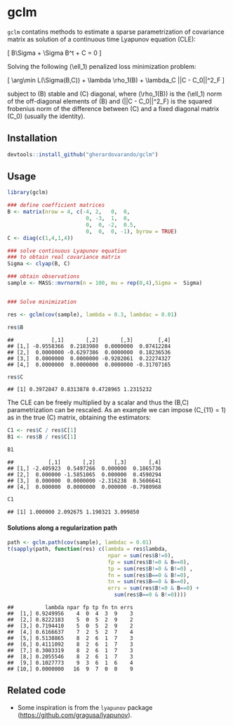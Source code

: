 
# gclm

`gclm` contatins methods to estimate a sparse parametrization of
covariance matrix as solution of a continuous time Lyapunov equation
(CLE):

\[ B\Sigma + \Sigma B^t + C = 0 \]

Solving the following \(\ell_1\) penalized loss minimization
problem:

\[ \arg\min L(\Sigma(B,C)) + \lambda \rho_1(B) + \lambda_C ||C - C_0||^2_F   \]

subject to \(B\) stable and \(C\) diagonal, where \(\rho_1(B)\) is the
\(\ell_1\) norm of the off-diagonal elements of \(B\) and
\(||C - C_0||^2_F\) is the squared frobenius norm of the difference
between \(C\) and a fixed diagonal matrix \(C_0\) (usually the
identity).

## Installation

``` r
devtools::install_github("gherardovarando/gclm")
```

## Usage

``` r
library(gclm)

### define coefficient matrices
B <- matrix(nrow = 4, c(-4, 2,   0,  0, 
                         0, -3,  1,  0,
                         0,  0, -2,  0.5,
                         0,  0,  0, -1), byrow = TRUE)
C <- diag(c(1,4,1,4))

### solve continuous Lyapunov equation 
### to obtain real covariance matrix
Sigma <- clyap(B, C) 

### obtain observations 
sample <- MASS::mvrnorm(n = 100, mu = rep(0,4),Sigma =  Sigma)


### Solve minimization

res <- gclm(cov(sample), lambda = 0.3, lambdac = 0.01)

res$B
```

    ##            [,1]       [,2]       [,3]        [,4]
    ## [1,] -0.9558366  0.2183980  0.0000000  0.07412284
    ## [2,]  0.0000000 -0.6297386  0.0000000  0.18236536
    ## [3,]  0.0000000  0.0000000 -0.9202061  0.22274327
    ## [4,]  0.0000000  0.0000000  0.0000000 -0.31707165

``` r
res$C
```

    ## [1] 0.3972847 0.8313878 0.4728965 1.2315232

The CLE can be freely multiplied by a scalar and thus the \(B,C\)
parametrization can be rescaled. As an example we can impose
\(C_{11} = 1\) as in the true \(C\) matrix, obtaining the estimators:

``` r
C1 <- res$C / res$C[1]
B1 <- res$B / res$C[1]

B1 
```

    ##           [,1]       [,2]      [,3]       [,4]
    ## [1,] -2.405923  0.5497266  0.000000  0.1865736
    ## [2,]  0.000000 -1.5851065  0.000000  0.4590294
    ## [3,]  0.000000  0.0000000 -2.316238  0.5606641
    ## [4,]  0.000000  0.0000000  0.000000 -0.7980968

``` r
C1
```

    ## [1] 1.000000 2.092675 1.190321 3.099850

#### Solutions along a regularization path

``` r
path <- gclm.path(cov(sample), lambdac = 0.01)
t(sapply(path, function(res) c(lambda = res$lambda, 
                                npar = sum(res$B!=0),
                                fp = sum(res$B!=0 & B==0),
                                tp = sum(res$B!=0 & B!=0) ,
                                fn = sum(res$B==0 & B!=0),
                                tn = sum(res$B==0 & B==0),
                                errs = sum(res$B!=0 & B==0) + 
                                  sum(res$B==0 & B!=0))))
```

    ##          lambda npar fp tp fn tn errs
    ##  [1,] 0.9249956    4  0  4  3  9    3
    ##  [2,] 0.8222183    5  0  5  2  9    2
    ##  [3,] 0.7194410    5  0  5  2  9    2
    ##  [4,] 0.6166637    7  2  5  2  7    4
    ##  [5,] 0.5138865    8  2  6  1  7    3
    ##  [6,] 0.4111092    8  2  6  1  7    3
    ##  [7,] 0.3083319    8  2  6  1  7    3
    ##  [8,] 0.2055546    8  2  6  1  7    3
    ##  [9,] 0.1027773    9  3  6  1  6    4
    ## [10,] 0.0000000   16  9  7  0  0    9

## Related code

  - Some inspiration is from the `lyapunov` package
    (<https://github.com/gragusa/lyapunov>).
